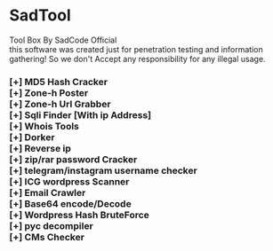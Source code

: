 # SadTool
Tool Box By SadCode Official
<br>
this software was created just for penetration testing and information gathering! So we don't Accept any responsibility for any illegal usage.
<h3>
[+] MD5 Hash Cracker <br>
[+] Zone-h Poster<br>
[+] Zone-h Url Grabber<br>
[+] Sqli Finder [With ip Address]<br>
[+] Whois Tools<br>
[+] Dorker<br>
[+] Reverse ip<br>
[+] zip/rar password Cracker<br>
[+] telegram/instagram username checker<br>
[+] ICG wordpress Scanner<br>
[+] Email Crawler<br>
[+] Base64 encode/Decode<br>
[+] Wordpress Hash BruteForce<br>
[+] pyc decompiler<br>
[+] CMs Checker<br>
</h3>

